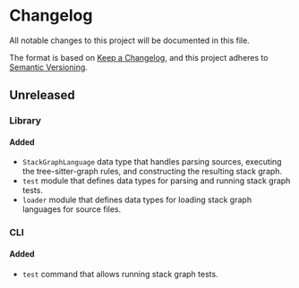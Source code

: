# Changelog

All notable changes to this project will be documented in this file.

The format is based on [Keep a Changelog](https://keepachangelog.com/en/1.0.0/),
and this project adheres to [Semantic Versioning](https://semver.org/spec/v2.0.0.html).

## Unreleased

### Library

#### Added

- `StackGraphLanguage` data type that handles parsing sources, executing the tree-sitter-graph rules, and constructing the resulting stack graph.
- `test` module that defines data types for parsing and running stack graph tests.
- `loader` module that defines data types for loading stack graph languages for source files.

### CLI

#### Added

- `test` command that allows running stack graph tests.
